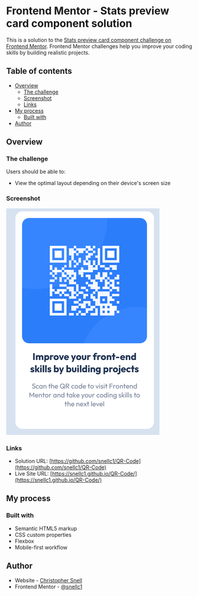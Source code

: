 # Frontend Mentor - Stats preview card component solution

This is a solution to the [Stats preview card component challenge on Frontend Mentor](https://www.frontendmentor.io/challenges/stats-preview-card-component-8JqbgoU62). Frontend Mentor challenges help you improve your coding skills by building realistic projects. 

## Table of contents

- [Overview](#overview)
  - [The challenge](#the-challenge)
  - [Screenshot](#screenshot)
  - [Links](#links)
- [My process](#my-process)
  - [Built with](#built-with)
- [Author](#author)

## Overview

### The challenge

Users should be able to:

- View the optimal layout depending on their device's screen size

### Screenshot

![](images/screenshot.png)



### Links

- Solution URL: [https://github.com/snellc1/QR-Code](https://github.com/snellc1/QR-Code)
- Live Site URL: [https://snellc1.github.io/QR-Code/](https://snellc1.github.io/QR-Code/)

## My process

### Built with

- Semantic HTML5 markup
- CSS custom properties
- Flexbox
- Mobile-first workflow


## Author

- Website - [Christopher Snell](https://github.com/snellc1)
- Frontend Mentor - [@snellc1](https://www.frontendmentor.io/profile/snellc1)
